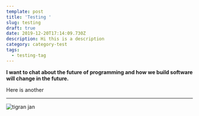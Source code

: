 ```yaml
---
template: post
title: 'Testing '
slug: testing
draft: true
date: 2019-12-20T17:14:09.730Z
description: Hi this is a description
category: category-test
tags:
  - testing-tag
---
```

**I want to chat about the future of programming and how we build software will change in the future.**

Here is another 

- - -

![](/media/tigran.jpg "tigran jan")
